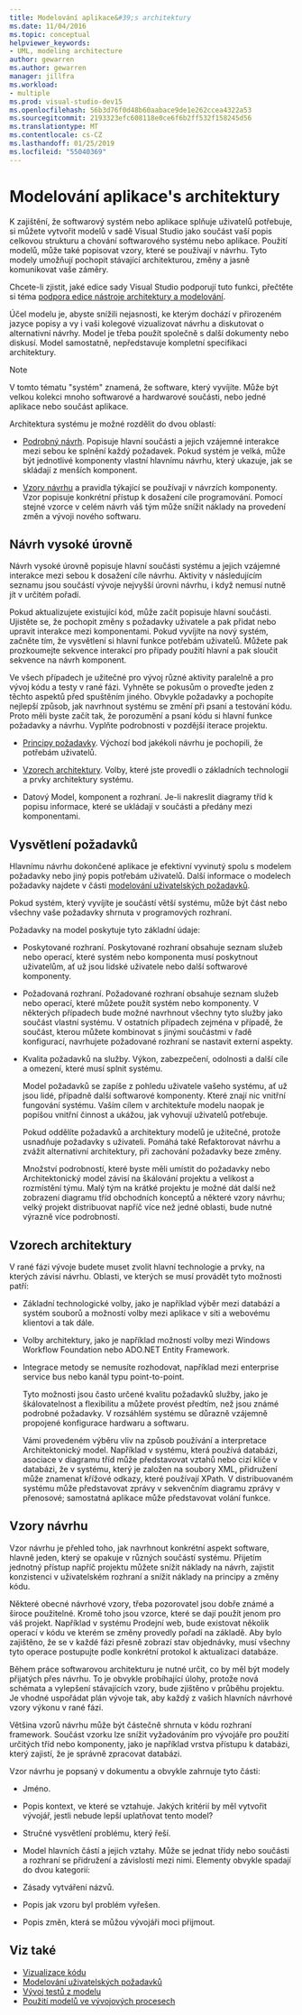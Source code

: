 ```yaml
---
title: Modelování aplikace&#39;s architektury
ms.date: 11/04/2016
ms.topic: conceptual
helpviewer_keywords:
- UML, modeling architecture
author: gewarren
ms.author: gewarren
manager: jillfra
ms.workload:
- multiple
ms.prod: visual-studio-dev15
ms.openlocfilehash: 56b3d76f0d48b60aabace9de1e262ccea4322a53
ms.sourcegitcommit: 2193323efc608118e0ce6f6b2ff532f158245d56
ms.translationtype: MT
ms.contentlocale: cs-CZ
ms.lasthandoff: 01/25/2019
ms.locfileid: "55040369"
---
```

# <a name="model-your-app39s-architecture"></a>Modelování aplikace&#39;s architektury
K zajištění, že softwarový systém nebo aplikace splňuje uživatelů potřebuje, si můžete vytvořit modelů v sadě Visual Studio jako součást vaší popis celkovou strukturu a chování softwarového systému nebo aplikace. Použití modelů, může také popisovat vzory, které se používají v návrhu. Tyto modely umožňují pochopit stávající architekturou, změny a jasně komunikovat vaše záměry.

 Chcete-li zjistit, jaké edice sady Visual Studio podporují tuto funkci, přečtěte si téma [podpora edice nástroje architektury a modelování](../modeling/what-s-new-for-design-in-visual-studio.md#VersionSupport).

 Účel modelu je, abyste snížili nejasnosti, ke kterým dochází v přirozeném jazyce popisy a vy i vaši kolegové vizualizovat návrhu a diskutovat o alternativní návrhy. Model je třeba použít společně s další dokumenty nebo diskusí. Model samostatně, nepředstavuje kompletní specifikaci architektury.

> [!NOTE]
>  V tomto tématu "systém" znamená, že software, který vyvíjíte. Může být velkou kolekci mnoho softwarové a hardwarové součásti, nebo jedné aplikace nebo součást aplikace.

 Architektura systému je možné rozdělit do dvou oblastí:

-   [Podrobný návrh](#Structure). Popisuje hlavní součásti a jejich vzájemné interakce mezi sebou ke splnění každý požadavek. Pokud systém je velká, může být jednotlivé komponenty vlastní hlavnímu návrhu, který ukazuje, jak se skládají z menších komponent.

-   [Vzory návrhu](#Patterns) a pravidla týkající se používají v návrzích komponenty. Vzor popisuje konkrétní přístup k dosažení cíle programování. Pomocí stejné vzorce v celém návrh váš tým může snížit náklady na provedení změn a vývoji nového softwaru.

## <a name="Structure"></a> Návrh vysoké úrovně
 Návrh vysoké úrovně popisuje hlavní součásti systému a jejich vzájemné interakce mezi sebou k dosažení cíle návrhu. Aktivity v následujícím seznamu jsou součástí vývoje nejvyšší úrovni návrhu, i když nemusí nutně jít v určitém pořadí.

 Pokud aktualizujete existující kód, může začít popisuje hlavní součásti. Ujistěte se, že pochopit změny s požadavky uživatele a pak přidat nebo upravit interakce mezi komponentami. Pokud vyvíjíte na nový systém, začněte tím, že vysvětlení si hlavní funkce potřebám uživatelů. Můžete pak prozkoumejte sekvence interakcí pro případy použití hlavní a pak sloučit sekvence na návrh komponent.

 Ve všech případech je užitečné pro vývoj různé aktivity paralelně a pro vývoj kódu a testy v rané fázi. Vyhněte se pokusům o proveďte jeden z těchto aspektů před spuštěním jiného. Obvykle požadavky a pochopíte nejlepší způsob, jak navrhnout systému se změní při psaní a testování kódu. Proto měli byste začít tak, že porozumění a psaní kódu si hlavní funkce požadavky a návrhu. Vyplňte podrobnosti v pozdější iterace projektu.

-   [Principy požadavky](#Requirements). Výchozí bod jakékoli návrhu je pochopili, že potřebám uživatelů.

-   [Vzorech architektury](#BigDecisions). Volby, které jste provedli o základních technologií a prvky architektury systému.

-   Datový Model, komponent a rozhraní. Je-li nakreslit diagramy tříd k popisu informace, které se ukládají v součásti a předány mezi komponentami.

## <a name="Requirements"></a> Vysvětlení požadavků
 Hlavnímu návrhu dokončené aplikace je efektivní vyvinutý spolu s modelem požadavky nebo jiný popis potřebám uživatelů. Další informace o modelech požadavky najdete v části [modelování uživatelských požadavků](../modeling/model-user-requirements.md).

 Pokud systém, který vyvíjíte je součástí větší systému, může být část nebo všechny vaše požadavky shrnuta v programových rozhraní.

 Požadavky na model poskytuje tyto základní údaje:

- Poskytované rozhraní. Poskytované rozhraní obsahuje seznam služeb nebo operací, které systém nebo komponenta musí poskytnout uživatelům, ať už jsou lidské uživatele nebo další softwarové komponenty.

- Požadovaná rozhraní. Požadované rozhraní obsahuje seznam služeb nebo operací, které můžete použít systém nebo komponenty. V některých případech bude možné navrhnout všechny tyto služby jako součást vlastní systému. V ostatních případech zejména v případě, že součást, kterou můžete kombinovat s jinými součástmi v řadě konfigurací, navrhujete požadované rozhraní se nastavit externí aspekty.

- Kvalita požadavků na služby. Výkon, zabezpečení, odolnosti a další cíle a omezení, které musí splnit systému.

  Model požadavků se zapíše z pohledu uživatele vašeho systému, ať už jsou lidé, případně další softwarové komponenty. Které znají nic vnitřní fungování systému. Vaším cílem v architektuře modelu naopak je popíšou vnitřní činnost a ukážou, jak vyhovují uživatelů potřebuje.

  Pokud oddělíte požadavků a architektury modelů je užitečné, protože usnadňuje požadavky s uživateli. Pomáhá také Refaktorovat návrhu a zvážit alternativní architektury, při zachování požadavky beze změny.

  Množství podrobností, které byste měli umístit do požadavky nebo Architektonický model závisí na škálování projektu a velikost a rozmístění týmu. Malý tým na krátké projektu je možné dát další než zobrazení diagramu tříd obchodních konceptů a některé vzory návrhu; velký projekt distribuovat napříč více než jedné oblasti, bude nutné výrazně více podrobností.

## <a name="BigDecisions"></a> Vzorech architektury
 V rané fázi vývoje budete muset zvolit hlavní technologie a prvky, na kterých závisí návrhu. Oblasti, ve kterých se musí provádět tyto možnosti patří:

- Základní technologické volby, jako je například výběr mezi databází a systém souborů a možností volby mezi aplikace v síti a webovému klientovi a tak dále.

- Volby architektury, jako je například možností volby mezi Windows Workflow Foundation nebo ADO.NET Entity Framework.

- Integrace metody se nemusíte rozhodovat, například mezi enterprise service bus nebo kanál typu point-to-point.

  Tyto možnosti jsou často určené kvalitu požadavků služby, jako je škálovatelnost a flexibilitu a můžete provést předtím, než jsou známé podrobné požadavky. V rozsáhlém systému se důrazně vzájemně propojené konfigurace hardwaru a softwaru.

  Vámi provedeném výběru vliv na způsob používání a interpretace Architektonický model. Například v systému, která používá databázi, asociace v diagramu tříd může představovat vztahů nebo cizí klíče v databázi, že v systému, který je založen na soubory XML, přidružení může znamenat křížové odkazy, které používají XPath. V distribuovaném systému může představovat zprávy v sekvenčním diagramu zprávy v přenosové; samostatná aplikace může představovat volání funkce.

## <a name="Patterns"></a> Vzory návrhu
 Vzor návrhu je přehled toho, jak navrhnout konkrétní aspekt software, hlavně jeden, který se opakuje v různých součástí systému. Přijetím jednotný přístup napříč projektu můžete snížit náklady na návrh, zajistit konzistenci v uživatelském rozhraní a snížit náklady na principy a změny kódu.

 Některé obecné návrhové vzory, třeba pozorovatel jsou dobře známé a široce použitelné. Kromě toho jsou vzorce, které se dají použít jenom pro váš projekt. Například v systému Prodejní web, bude existovat několik operací v kódu ve kterém se změny provedly pořadí na základě. Aby bylo zajištěno, že se v každé fázi přesně zobrazí stav objednávky, musí všechny tyto operace postupujte podle konkrétní protokol k aktualizaci databáze.

 Během práce softwarovou architekturu je nutné určit, co by měl být modely přijatých přes návrhu. To je obvykle probíhající úlohy, protože nová schémata a vylepšení stávajících vzory, bude zjištěno v průběhu projektu. Je vhodné uspořádat plán vývoje tak, aby každý z vašich hlavních návrhové vzory výkonu v rané fázi.

 Většina vzorů návrhu může být částečně shrnuta v kódu rozhraní framework. Součást vzorku lze snížit vyžadováním pro vývojáře pro použití určitých tříd nebo komponenty, jako je například vrstva přístupu k databázi, který zajistí, že je správně zpracovat databázi.

 Vzor návrhu je popsaný v dokumentu a obvykle zahrnuje tyto části:

-   Jméno.

-   Popis kontext, ve které se vztahuje. Jakých kritérií by měl vytvořit vývojář, jestli nebude lepší uplatňovat tento model?

-   Stručné vysvětlení problému, který řeší.

-   Model hlavních částí a jejich vztahy. Může se jednat třídy nebo součásti a rozhraní se přidružení a závislostí mezi nimi. Elementy obvykle spadají do dvou kategorií:

-   Zásady vytváření názvů.

-   Popis jak vzoru byl problém vyřešen.

-   Popis změn, která se můžou vývojáři moci přijmout.

## <a name="see-also"></a>Viz také

- [Vizualizace kódu](../modeling/visualize-code.md)
- [Modelování uživatelských požadavků](../modeling/model-user-requirements.md)
- [Vývoj testů z modelu](../modeling/develop-tests-from-a-model.md)
- [Použití modelů ve vývojových procesech](../modeling/use-models-in-your-development-process.md)